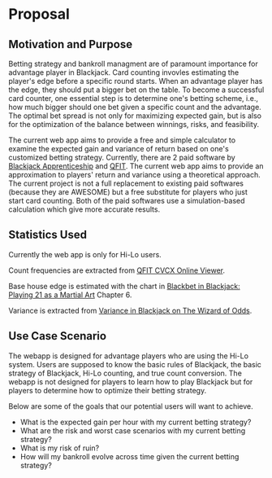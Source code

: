 # Proposal

## Motivation and Purpose

Betting strategy and bankroll managment are of paramount importance for advantage player in Blackjack. Card counting invovles estimating the player's edge before a specific round starts. When an advantage player has the edge, they should put a bigger bet on the table. To become a successful card counter, one essential step is to determine one's betting scheme, i.e., how much bigger should one bet given a specific count and the advantage. The optimal bet spread is not only for maximizing expected gain, but is also for the optimization of the balance between winnings, risks, and feasibility.

The current web app aims to provide a free and simple calculator to examine the expected gain and variance of return based on one's customized betting strategy. Currently, there are 2 paid software by [Blackjack Apprenticeship](https://www.blackjackapprenticeship.com/cvcx-blackjack-betting-software/) and [QFIT](https://www.qfit.com/blackjack-simulation.htm). The current web app aims to provide an approximation to players' return and variance using a theoretical approach. The current project is not a full replacement to existing paid softwares (because they are AWESOME) but a free substitute for players who just start card counting. Both of the paid softwares use a simulation-based calculation which give more accurate results.

## Statistics Used

Currently the web app is only for Hi-Lo users.

Count frequencies are extracted from [QFIT CVCX Online Viewer](https://www.qfit.com/cvcxonlineviewer.htm).

Base house edge is estimated with the chart in [Blackbet in Blackjack: Playing 21 as a Martial Art](https://www.amazon.com/Blackbelt-Blackjack-Playing-Martial-Art/dp/1580421431) Chapter 6.

Variance is extracted from [Variance in Blackjack on The Wizard of Odds](https://wizardofodds.com/games/blackjack/variance/).

## Use Case Scenario

The webapp is designed for advantage players who are using the Hi-Lo system. Users are supposed to know the basic rules of Blackjack, the basic strategy of Blackjack, Hi-Lo counting, and true count conversion. The webapp is not designed for players to learn how to play Blackjack but for players to determine how to optimize their betting strategy.

Below are some of the goals that our potential users will want to achieve.

- What is the expected gain per hour with my current betting strategy?
- What are the risk and worst case scenarios with my current betting strategy?
- What is my risk of ruin?
- How will my bankroll evolve across time given the current betting strategy?
